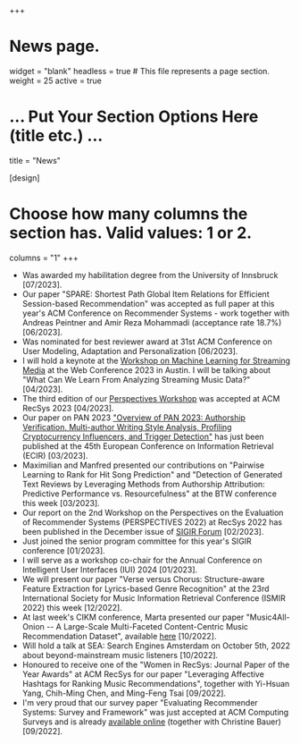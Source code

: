 +++
# News page.
widget = "blank"
headless = true  # This file represents a page section.
weight = 25 
active = true

# ... Put Your Section Options Here (title etc.) ...
title = "News"

[design]
  # Choose how many columns the section has. Valid values: 1 or 2.
  columns = "1"
+++
* Was awarded my habilitation degree from the University of Innsbruck [07/2023].  
* Our paper "SPARE: Shortest Path Global Item Relations for Efficient Session-based Recommendation" was accepted as full
  paper at this year's ACM Conference on Recommender Systems - work together with Andreas Peintner and Amir Reza
Mohammadi (acceptance rate 18.7%) [06/2023].  
* Was nominated for best reviewer award at 31st ACM Conference on User Modeling, Adaptation and Personalization
  [06/2023].  
* I will hold a keynote at the [Workshop on Machine Learning for Streaming Media](https://ml4streamingmedia-workshop.github.io/www/keynotes.html) at the Web Conference 2023 in Austin. I will be talking about "What Can We Learn From Analyzing Streaming Music Data?" [04/2023].  
* The third edition of our [Perspectives Workshop](https://perspectives-ws.github.io/2023/) was accepted at ACM RecSys
  2023 [04/2023]. 
* Our paper on PAN 2023 ["Overview of PAN 2023: Authorship Verification, Multi-author Writing Style Analysis, Profiling
  Cryptocurrency Influencers, and Trigger Detection"](https://link.springer.com/chapter/10.1007/978-3-031-28241-6_60) has just been published at the 45th European Conference on Information Retrieval (ECIR) [03/2023].  
* Maximilian and Manfred presented our contributions on "Pairwise Learning to Rank for Hit Song Prediction" and "Detection of Generated Text Reviews by Leveraging Methods from Authorship Attribution: Predictive Performance vs. Resourcefulness" at the BTW conference this week [03/2023]. 
* Our report on the 2nd Workshop on the Perspectives on the Evaluation of Recommender Systems (PERSPECTIVES 2022) at RecSys 2022 has been published in the December issue of [SIGIR Forum](https://sigir.org/forum/issues/december-2022/) [02/2023].  
* Just joined the senior program committee for this year's SIGIR conference [01/2023].  
* I will serve as a workshop co-chair for the Annual Conference on Intelligent User Interfaces (IUI) 2024 [01/2023].  
* We will present our paper "Verse versus Chorus: Structure-aware Feature Extraction for Lyrics-based Genre Recognition" at the 23rd International Society for Music Information Retrieval Conference (ISMIR 2022) this week [12/2022].   
* At last week's CIKM conference, Marta presented our paper "Music4All-Onion -- A Large-Scale Multi-Faceted Content-Centric Music Recommendation Dataset", available [here](https://dl.acm.org/doi/10.1145/3511808.3557656) [10/2022].  
* Will hold a talk at SEA: Search Engines Amsterdam on October 5th, 2022 about beyond-mainstream music listeners
  [10/2022].  
* Honoured to receive one of the "Women in RecSys: Journal Paper of the Year Awards" at ACM RecSys for our paper "Leveraging Affective Hashtags for Ranking Music Recommendations", together with Yi-Hsuan Yang, Chih-Ming Chen, and Ming-Feng Tsai [09/2022].  
* I'm very proud that our survey paper "Evaluating Recommender Systems: Survey and Framework" was just accepted at ACM Computing Surveys and is already [available online](https://dl.acm.org/doi/10.1145/3556536) (together with Christine Bauer) [09/2022]. 
